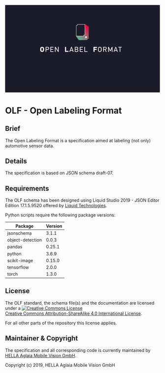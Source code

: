 <img src="https://github.com/hagl-external/OpenLabelingFormat/blob/master/Resources/olf_logo.gif" width="640" />

# OLF - Open Labeling Format
## Brief
The Open Labeling Format is a specification aimed at labeling (not only) automotive sensor data.

## Details
The specification is based on JSON schema draft-07.

## Requirements
The OLF schema has been designed using Liquid Studio 2019 - JSON Editor Edition 17.1.5.9520 offered by [Liquid Technologies](https://www.liquid-technologies.com).

Python scripts require the following package versions:

|Package|Version|
|--|--|
|jsonschema|3.1.1|
|object-detection|0.0.3|
|pandas|0.25.1|
|python|3.6.9|
|scikit-image|0.15.0|
|tensorflow|2.0.0|
|torch|1.3.0|

## License
The OLF standard, the schema file(s) and the documentation are licensed under a <a rel="license" href="http://creativecommons.org/licenses/by-sa/4.0/"><img alt="Creative Commons License" style="border-width:0" src="https://i.creativecommons.org/l/by-sa/4.0/80x15.png" /></a><br /><a rel="license" href="http://creativecommons.org/licenses/by-sa/4.0/">Creative Commons Attribution-ShareAlike 4.0 International License</a>.

For all other parts of the repository this license applies.

## Maintainer & Copyright
The specification and all corresponding code is currently maintained by [HELLA Aglaia Mobile Vision GmbH](https://www.aglaia-gmbh.de).

Copyright (c) 2019, HELLA Aglaia Mobile Vision GmbH
